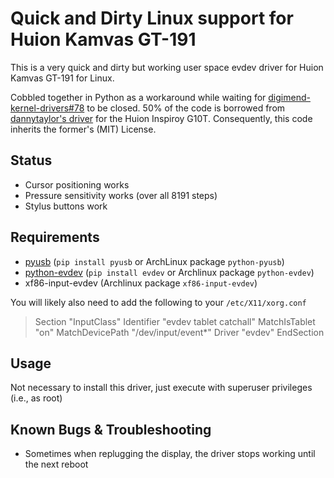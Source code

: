 # Quick and Dirty Linux support for Huion Kamvas GT-191
This is a very quick and dirty but working user space evdev driver for Huion Kamvas GT-191 for Linux.

Cobbled together in Python as a workaround while waiting for [digimend-kernel-drivers#78](https://github.com/DIGImend/digimend-kernel-drivers/issues/78) to be closed. 50% of the code is borrowed from [dannytaylor's driver](https://github.com/dannytaylor/pinspiroy) for the Huion Inspiroy G10T. Consequently, this code inherits the former's (MIT) License.

## Status

 * Cursor positioning works
 * Pressure sensitivity works (over all 8191 steps)
 * Stylus buttons work


## Requirements

 * [pyusb](https://walac.github.io/pyusb/) (`pip install pyusb` or ArchLinux package `python-pyusb`)
 * [python-evdev](https://github.com/gvalkov/python-evdev) (`pip install evdev` or Archlinux package `python-evdev`)
 * xf86-input-evdev (Archlinux package `xf86-input-evdev`)

You will likely also need to add the following to your `/etc/X11/xorg.conf`

> Section "InputClass"
	Identifier "evdev tablet catchall"
	MatchIsTablet "on"
	MatchDevicePath "/dev/input/event*"
	Driver "evdev"
EndSection

## Usage

Not necessary to install this driver, just execute with superuser privileges (i.e., as root)

## 

## Known Bugs & Troubleshooting

- Sometimes when replugging the display, the driver stops working until the next reboot


